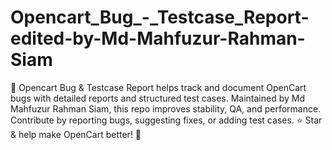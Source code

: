 # Opencart_Bug_-_Testcase_Report-edited-by-Md-Mahfuzur-Rahman-Siam
📌 Opencart Bug &amp; Testcase Report helps track and document OpenCart bugs with detailed reports and structured test cases. Maintained by Md Mahfuzur Rahman Siam, this repo improves stability, QA, and performance. Contribute by reporting bugs, suggesting fixes, or adding test cases. ⭐ Star &amp; help make OpenCart better! 🚀
